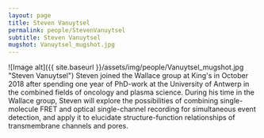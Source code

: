 ```yaml
---
layout: page
title: Steven Vanuytsel	
permalink: people/StevenVanuytsel
subtitle: Steven Vanuytsel
mugshot: Vanuytsel_mugshot.jpg
---
```

![Image alt]({{ site.baseurl }}/assets/img/people/Vanuytsel_mugshot.jpg "Steven Vanuytsel")
Steven joined the Wallace group at King's in October 2018 after spending one year of PhD-work at the University of Antwerp in the combined fields of oncology and plasma science. During his time in the Wallace group, Steven will explore the possibilities of combining single-molecule FRET and optical single-channel recording for simultaneous event detection, and apply it to elucidate structure-function relationships of transmembrane channels and pores.



